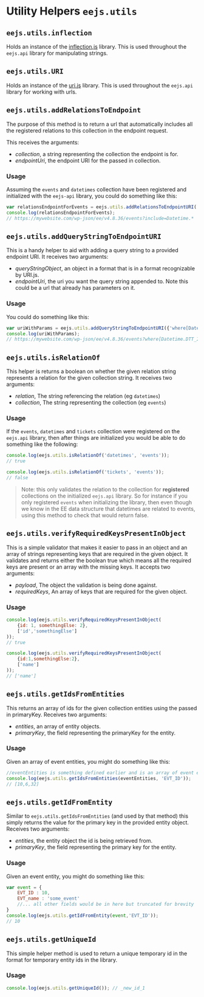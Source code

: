 #  Utility Helpers `eejs.utils`

## `eejs.utils.inflection`

Holds an instance of the [inflection.js](https://github.com/dreamerslab/node.inflection) library. This is used throughout the `eejs.api` library for manipulating strings.

## `eejs.utils.URI`

Holds an instance of the [uri.js](https://medialize.github.io/URI.js/) library.  This is used throughout the `eejs.api` library for working with urls.

## `eejs.utils.addRelationsToEndpoint`

The purpose of this method is to return a url that automatically includes all the registered relations to this collection in the endpoint request. 

This receives the arguments:

- *collection*,  a string representing the collection the endpoint is for.
- *endpointUri*, the endpoint URI for the passed in collection.
 
 ### Usage
 
 Assuming the `events` and `datetimes` collection have been registered and initialized with the `eejs-api` library, you could do something like this:
 
 ```js
var relationsEndpointForEvents = eejs.utils.addRelationsToEndpointURI( 'events', 'https://mywebsite.com/wp-json/ee/v4.8.36/events');
console.log(relationsEndpointForEvents);
// https://mywebsite.com/wp-json/ee/v4.8.36/events?include=Datetime.*
```

## `eejs.utils.addQueryStringToEndpointURI`

This is a handy helper to aid with adding a query string to a provided endpoint URI.  It receives two arguments:

- *queryStringObject*, an object in a format that is in a format recognizable by URI.js.
- *endpointUri*, the uri you want the query string appended to. Note this could be a url that already has parameters on it.

### Usage

You could do something like this:

```js
var uriWithParams = eejs.utils.addQueryStringToEndpointURI({'where[Datetime.DTT_ID]' : 10}, 'https://mywebsite.com/wp-json/ee/v4.8.36/events' );
console.log(uriWithParams);
// https://mywebsite.com/wp-json/ee/v4.8.36/events?where[Datetime.DTT_ID]=10
```

## `eejs.utils.isRelationOf`

This helper is returns a boolean on whether the given relation string represents a relation for the given collection string.  It receives two arguments:

- *relation*,  The string referencing the relation (eg `datetimes`)
- *collection*, The string representing the collection (eg `events`)

### Usage

If the `events`, `datetimes` and `tickets` collection were registered on the `eejs.api` library, then after things are initialized you would be able to do something like the following:
 
 ```js
console.log(eejs.utils.isRelationOf('datetimes', 'events'));
// true

console.log(eejs.utils.isRelationOf('tickets', 'events'));
// false
```

> Note: this only validates the relation to the collection for **registered** collections on the initialized `eejs.api` library.  So for instance if you only registered `events` when initializing the library, then even though we know in the EE data structure that datetimes are related to events, using this method to check that would return false.

## `eejs.utils.verifyRequiredKeysPresentInObject`

This is a simple validator that makes it easier to pass in an object and an array of strings representing keys that are required in the given object.  It validates and returns either the boolean true which means all the required keys are present or an array with the missing keys.  It accepts two arguments:

- *payload*, The object the validation is being done against.
- *requiredKeys*, An array of keys that are required for the given object.

### Usage

```js
console.log(eejs.utils.verifyRequiredKeysPresentInObject(
    {id: 1, somethingElse: 2},
    ['id','somethingElse']
));
// true

console.log(eejs.utils.verifyRequiredKeysPresentInObject(
    {id:1,somethingElse:2},
    ['name']
));
// ['name']
```

## `eejs.utils.getIdsFromEntities`

This returns an array of ids for the given collection entities using the passed in primaryKey.  Receives two arguments:

- *entities*, an array of entity objects.
- *primaryKey*, the field representing the primaryKey for the entity.

### Usage

Given an array of event entities, you might do something like this:

```js
//eventEntities is something defined earlier and is an array of event entity objects
console.log(eejs.utils.getIdsFromEntities(eventEntities, 'EVT_ID'));
// [10,6,32]
```

## `eejs.utils.getIdFromEntity`

Similar to `eejs.utils.getIdsFromEntities` (and used by that method) this simply returns the value for the primary key in the provided entity object. Receives two arguments:

- *entities*, the entity object the id is being retrieved from.
- *primaryKey*, the field representing the primary key for the entity.

### Usage

Given an event entity, you might do something like this:

```js
var event = {
    EVT_ID : 10,
    EVT_name : 'some_event'
    //... all other fields would be in here but truncated for brevity
}
console.log(eejs.utils.getIdFromEntity(event,'EVT_ID'));
// 10
```


## `eejs.utils.getUniqueId`

This simple helper method is used to return a unique temporary id in the format for temporary entity ids in the library.

### Usage

```js
console.log(eejs.utils.getUniqueId()); // _new_id_1
```